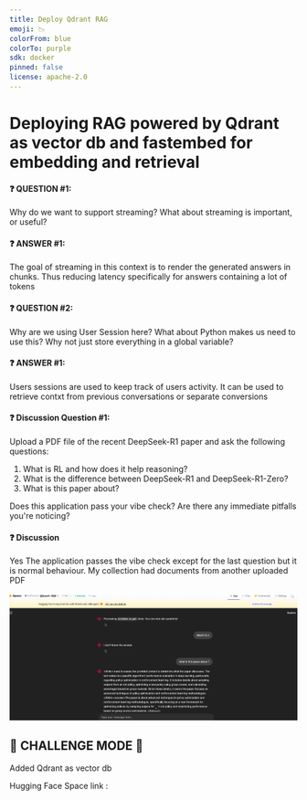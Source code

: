 ```yaml
---
title: Deploy Qdrant RAG
emoji: 📉
colorFrom: blue
colorTo: purple
sdk: docker
pinned: false
license: apache-2.0
---
```


# Deploying RAG powered by Qdrant as vector db and fastembed for embedding and retrieval

#### ❓ QUESTION #1:

Why do we want to support streaming? What about streaming is important, or useful?

#### ❓ ANSWER #1:

The goal of streaming in this context is to render the generated answers in chunks. Thus reducing latency specifically for answers containing a lot of tokens

#### ❓ QUESTION #2: 

Why are we using User Session here? What about Python makes us need to use this? Why not just store everything in a global variable?

#### ❓ ANSWER #1:

Users sessions are used to keep track of users activity. It can be used to retrieve contxt from previous conversations or separate conversions

#### ❓ Discussion Question #1:

Upload a PDF file of the recent DeepSeek-R1 paper and ask the following questions:

1. What is RL and how does it help reasoning?
2. What is the difference between DeepSeek-R1 and DeepSeek-R1-Zero?
3. What is this paper about?

Does this application pass your vibe check? Are there any immediate pitfalls you're noticing?

#### ❓ Discussion

Yes The application passes the vibe check except for the last question but it is normal behaviour. My collection had documents from another uploaded PDF

![image](vibe.png)

## 🚧 CHALLENGE MODE 🚧

Added Qdrant as vector db

Hugging Face Space link : 
